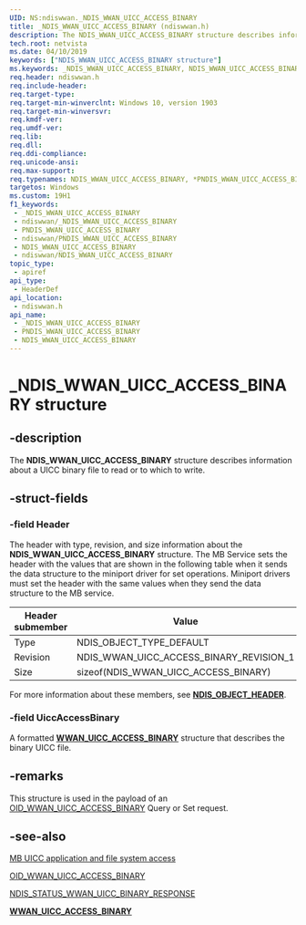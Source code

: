 ```yaml
---
UID: NS:ndiswwan._NDIS_WWAN_UICC_ACCESS_BINARY
title: _NDIS_WWAN_UICC_ACCESS_BINARY (ndiswwan.h)
description: The NDIS_WWAN_UICC_ACCESS_BINARY structure describes information about a UICC binary file to read or to which to write.
tech.root: netvista
ms.date: 04/10/2019
keywords: ["NDIS_WWAN_UICC_ACCESS_BINARY structure"]
ms.keywords: _NDIS_WWAN_UICC_ACCESS_BINARY, NDIS_WWAN_UICC_ACCESS_BINARY, *PNDIS_WWAN_UICC_ACCESS_BINARY,
req.header: ndiswwan.h
req.include-header: 
req.target-type: 
req.target-min-winverclnt: Windows 10, version 1903
req.target-min-winversvr: 
req.kmdf-ver: 
req.umdf-ver: 
req.lib: 
req.dll: 
req.ddi-compliance: 
req.unicode-ansi: 
req.max-support: 
req.typenames: NDIS_WWAN_UICC_ACCESS_BINARY, *PNDIS_WWAN_UICC_ACCESS_BINARY
targetos: Windows
ms.custom: 19H1
f1_keywords:
 - _NDIS_WWAN_UICC_ACCESS_BINARY
 - ndiswwan/_NDIS_WWAN_UICC_ACCESS_BINARY
 - PNDIS_WWAN_UICC_ACCESS_BINARY
 - ndiswwan/PNDIS_WWAN_UICC_ACCESS_BINARY
 - NDIS_WWAN_UICC_ACCESS_BINARY
 - ndiswwan/NDIS_WWAN_UICC_ACCESS_BINARY
topic_type:
 - apiref
api_type:
 - HeaderDef
api_location:
 - ndiswwan.h
api_name:
 - _NDIS_WWAN_UICC_ACCESS_BINARY
 - PNDIS_WWAN_UICC_ACCESS_BINARY
 - NDIS_WWAN_UICC_ACCESS_BINARY
---
```


# _NDIS_WWAN_UICC_ACCESS_BINARY structure


## -description

The **NDIS_WWAN_UICC_ACCESS_BINARY** structure describes information about a UICC binary file to read or to which to write.

## -struct-fields

### -field Header

The header with type, revision, and size information about the **NDIS_WWAN_UICC_ACCESS_BINARY** structure. The MB Service sets the header with the values that are shown in the following table when it sends the data structure to the miniport driver for set operations. Miniport drivers must set the header with the same values when they send the data structure to the MB service.

| Header submember | Value |
| --- | --- |
| Type | NDIS_OBJECT_TYPE_DEFAULT |
| Revision | NDIS_WWAN_UICC_ACCESS_BINARY_REVISION_1 |
| Size | sizeof(NDIS_WWAN_UICC_ACCESS_BINARY) |

For more information about these members, see [**NDIS_OBJECT_HEADER**](../ntddndis/ns-ntddndis-_ndis_object_header.md).

### -field UiccAccessBinary

A formatted [**WWAN_UICC_ACCESS_BINARY**](../wwan/ns-wwan-_wwan_uicc_access_binary.md) structure that describes the binary UICC file.

## -remarks

This structure is used in the payload of an [OID_WWAN_UICC_ACCESS_BINARY](/windows-hardware/drivers/network/oid-wwan-uicc-access-binary) Query or Set request.

## -see-also

[MB UICC application and file system access](/windows-hardware/drivers/network/mb-uicc-application-and-file-system-access)

[OID_WWAN_UICC_ACCESS_BINARY](/windows-hardware/drivers/network/oid-wwan-uicc-access-binary)

[NDIS_STATUS_WWAN_UICC_BINARY_RESPONSE](/windows-hardware/drivers/network/ndis-status-wwan-uicc-binary-response)

[**WWAN_UICC_ACCESS_BINARY**](../wwan/ns-wwan-_wwan_uicc_access_binary.md)

